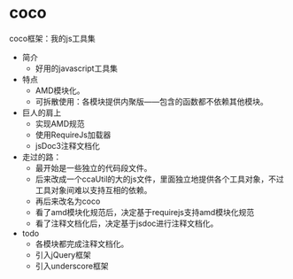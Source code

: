# coco
coco框架：我的js工具集

* 简介
	- 好用的javascript工具集
* 特点
  	- AMD模块化。
	- 可拆散使用：各模块提供内聚版——包含的函数都不依赖其他模块。
* 巨人的肩上
	- 实现AMD规范
	- 使用RequireJs加载器
	- jsDoc3注释文档化
* 走过的路：
	- 最开始是一些独立的代码段文件。
	- 后来改成一个ccaUtil的大的js文件，里面独立地提供各个工具对象，不过工具对象间难以支持互相的依赖。
	- 再后来改名为coco
	- 看了amd模块化规范后，决定基于requirejs支持amd模块化规范
	- 看了注释文档化后，决定基于jsdoc进行注释文档化。
* todo
	- 各模块都完成注释文档化。
	- 引入jQuery框架
	- 引入underscore框架
